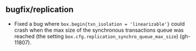 ## bugfix/replication

* Fixed a bug where `box.begin{txn_isolation = 'linearizable'}` could crash when
  the max size of the synchronous transactions queue was reached (the setting
  `box.cfg.replication_synchro_queue_max_size`) (gh-11807).
